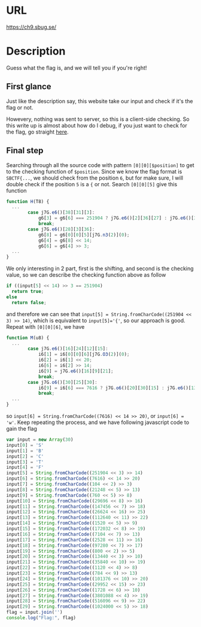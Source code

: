 # URL
https://ch9.sbug.se/
# Description
Guess what the flag is, and we will tell you if you're right!
## First glance
Just like the description say, this website take our input and check if it's the flag or not.

Howevery, nothing was sent to server, so this is a client-side checking. So this write up is almost about how do I debug, if you just want to check for the flag, go straight [here](#final-step).
## Final step
Searching through all the source code with pattern `[0][0][$position]` to get to the checking function of `$position`. Since we know the flag format is `SBCTF{...`, we should check from the position `6`, but for make sure, I will double check if the position `5` is a `{` or not. Search `[0][0][5]` give this function 
```javascript
function H(T8) {
  ...
        case j7G.e6()[38][31][3]:
            g6[3] = g6[6] === 251904 ? j7G.e6()[2][36][27] : j7G.e6()[3][24][11];
            break;
        case j7G.e6()[28][3][36]:
            g6[8] = g6[0][0][5][j7G.n3(2)](0);
            g6[4] = g6[8] << 14;
            g6[6] = g6[4] >> 3;
  ...
}
```
We only interesting in 2 part, first is the shifting, and second is the checking value, so we can describe the checking function above as follow 
```javascript
if ((input[5] << 14) >> 3 == 251904)
  return true;
else
  return false;
```
and therefore we can see that `input[5] = String.fromCharCode((251904 << 3) >> 14)`, which is equivalent to `input[5]='{'`, so our approach is good. Repeat with `[0][0][6]`,
we have
```javascript
function M(u8) {
  ...
        case j7G.e6()[16][24][12][15]:
            i6[1] = i6[0][0][6][j7G.O3(2)](0);
            i6[2] = i6[1] << 20;
            i6[6] = i6[2] >> 14;
            i6[9] = j7G.e6()[16][9][21];
            break;
        case j7G.o6()[30][25][30]:
            i6[9] = i6[6] === 7616 ? j7G.o6()[20][30][15] : j7G.e6()[13][21][17];
            break;
  ...
}
```
so `input[6] = String.fromCharCode((7616) << 14 >> 20)`, or `input[6] = 'w'`. Keep repeating the process, and we have following javascript code to gain the flag
```javascript
var input = new Array(30)
input[0] = 'S'
input[1] = 'B'
input[2] = 'C'
input[3] = 'T'
input[4] = 'F'
input[5] = String.fromCharCode((251904 << 3) >> 14)
input[6] = String.fromCharCode((7616) << 14 >> 20)
input[7] = String.fromCharCode((104 << 2) >> 3)
input[8] = String.fromCharCode((21248 << 5) >> 13)
input[9] = String.fromCharCode((760 << 5) >> 8)
input[10] = String.fromCharCode((29696 << 8) >> 16)
input[11] = String.fromCharCode((147456 << 7) >> 18)
input[12] = String.fromCharCode((26624 << 16) >> 25)
input[13] = String.fromCharCode((112640 << 11) >> 22)
input[14] = String.fromCharCode((1520 << 5) >> 9)
input[15] = String.fromCharCode((172032 << 8) >> 19)
input[16] = String.fromCharCode((7104 << 7) >> 13)
input[17] = String.fromCharCode((2528 << 11) >> 16)
input[18] = String.fromCharCode((97280 << 7) >> 17)
input[19] = String.fromCharCode((800 << 2) >> 5)
input[20] = String.fromCharCode((13440 << 3) >> 10)
input[21] = String.fromCharCode((35840 << 10) >> 19)
input[22] = String.fromCharCode((1120 << 4) >> 8)
input[23] = String.fromCharCode((784 << 9) >> 13)
input[24] = String.fromCharCode((101376 << 10) >> 20)
input[25] = String.fromCharCode((29952 << 15) >> 23)
input[26] = String.fromCharCode((1728 << 6) >> 10)
input[27] = String.fromCharCode((3801088 << 4) >> 19)
input[28] = String.fromCharCode((516096 << 9) >> 22)
input[29] = String.fromCharCode((1024000 << 5) >> 18)
flag = input.join('')
console.log("Flag:", flag)
```
